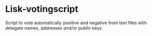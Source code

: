 # Lisk-votingscript
Script to vote automatically positive and negative from text files with delegate names, addresses and/or public keys
